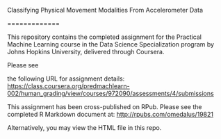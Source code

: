 Classifying Physical Movement Modalities From Accelerometer Data

=============

This repository contains the completed assignment for the Practical Machine Learning course in the Data Science Specialization program by Johns Hopkins University, delivered through Coursera.

Please see 

the following URL for assignment details:
https://class.coursera.org/predmachlearn-002/human_grading/view/courses/972090/assessments/4/submissions

This assignment has been cross-published on RPub. Please see the completed R Markdown document at:
http://rpubs.com/omedalus/19821

Alternatively, you may view the HTML file in this repo.